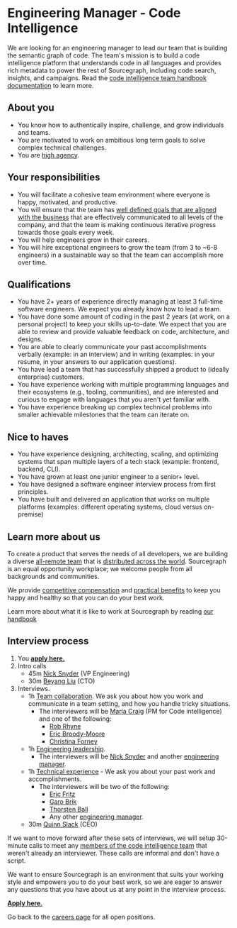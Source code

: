 # Engineering Manager - Code Intelligence

We are looking for an engineering manager to lead our team that is building the semantic graph of code. The team's mission is to build a code intelligence platform that understands code in all languages and provides rich metadata to power the rest of Sourcegraph, including code search, insights, and campaigns. Read the [code intelligence team handbook documentation](https://about.sourcegraph.com/handbook/engineering/code-intelligence) to learn more.

## About you

- You know how to authentically inspire, challenge, and grow individuals and teams.
- You are motivated to work on ambitious long term goals to solve complex technical challenges.
- You are [high agency](https://twitter.com/shreyas/status/1276956836856393728).

## Your responsibilities

- You will facilitate a cohesive team environment where everyone is happy, motivated, and productive.
- You will ensure that the team has [well defined goals that are aligned with the business](https://about.sourcegraph.com/handbook/engineering/code-intelligence#goals) that are effectively communicated to all levels of the company, and that the team is making continuous iterative progress towards those goals every week.
- You will help engineers grow in their careers.
- You will hire exceptional engineers to grow the team (from 3 to ~6-8 engineers) in a sustainable way so that the team can accomplish more over time.

## Qualifications

- You have 2+ years of experience directly managing at least 3 full-time software engineers. We expect you already know how to lead a team.
- You have done some amount of coding in the past 2 years (at work, on a personal project) to keep your skills up-to-date. We expect that you are able to review and provide valuable feedback on code, architecture, and designs.
- You are able to clearly communicate your past accomplishments verbally (example: in an interview) and in writing (examples: in your resume, in your answers to our application questions).
- You have lead a team that has successfully shipped a product to (ideally enterprise) customers.
- You have experience working with multiple programming languages and their ecosystems (e.g., tooling, communities), and are interested and curious to engage with languages that you aren't yet familiar with.
- You have experience breaking up complex technical problems into smaller achievable milestones that the team can iterate on.

## Nice to haves

- You have experience designing, architecting, scaling, and optimizing systems that span multiple layers of a tech stack (example: frontend, backend, CLI).
- You have grown at least one junior engineer to a senior+ level.
- You have designed a software engineer interview process from first principles.
- You have built and delivered an application that works on multiple platforms (examples: different operating systems, cloud versus on-premise)

## Learn more about us

To create a product that serves the needs of all developers, we are building a diverse [all-remote team](../../../company/remote/index.md) that is [distributed across the world](../../../company/team/index.md). Sourcegraph is an equal opportunity workplace; we welcome people from all backgrounds and communities.

We provide [competitive compensation](../../people-ops/compensation.md) and [practical benefits](../../people-ops/benefits-and-perks.md) to keep you happy and healthy so that you can do your best work.

Learn more about what it is like to work at Sourcegraph by reading [our handbook](../../index.md)

## Interview process

1. You **[apply here.](https://jobs.lever.co/sourcegraph/0f6f93c7-7468-442b-b088-fea19f20e7a1)**
1. Intro calls
    - 45m [Nick Snyder](../../../company/team/index.md#nick-snyder-he-him) (VP Engineering)
    - 30m [Beyang Liu](../../../company/team/index.md#beyang-liu) (CTO)
1. Interviews.
   - 1h [Team collaboration](https://github.com/sourcegraph/interviews/blob/master/engineering/team-collaboration.md). We ask you about how you work and communicate in a team setting, and how you handle tricky situations.
     - The interviewers will be [María Craig](../../../company/team/index.md#maría-craig-she-her) (PM for Code intelligence) and one of the following:
         - [Rob Rhyne](../../../company/team/index.md#rob-rhyne)
         - [Eric Broody-Moore](../../../company/team/index.md#eric-brody-moore)
         - [Christina Forney](../../../company/team/index.md#christina-forney-she-her)
   - 1h [Engineering leadership](engineering-leadership.md).
     - The interviewers will be [Nick Snyder](../../../company/team/index.md#nick-snyder-he-him) and another [engineering manager](../leadership/index.md#members).
   - 1h [Technical experience](https://github.com/sourcegraph/interviews/blob/master/engineering/technical-experience.md) - We ask you about your past work and accomplishments.
     - The interviewers will be two of the following:
         - [Eric Fritz](../../../company/team/index.md#eric-fritz-he-him)
         - [Garo Brik](../../../company/team/index.md#garo-brik-they-them)
         - [Thorsten Ball](../../../company/team/index.md#thorsten-ball-he-him)
         - Any other [engineering manager](../leadership/index.md#members).
   - 30m [Quinn Slack](../../../company/team/index.md#quinn-slack) (CEO)

If we want to move forward after these sets of interviews, we will setup 30-minute calls to meet any [members of the code intelligence team](../code-intelligence/index.md#members) that weren't already an interviewer. These calls are informal and don't have a script.

We want to ensure Sourcegraph is an environment that suits your working style and empowers you to do your best work, so we are eager to answer any questions that you have about us at any point in the interview process.

**[Apply here.](https://jobs.lever.co/sourcegraph/0f6f93c7-7468-442b-b088-fea19f20e7a1)**

Go back to the [careers page](../../../company/careers.md) for all open positions.
